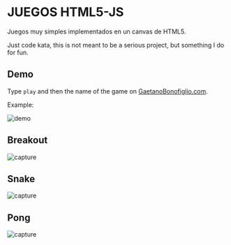 # JUEGOS HTML5-JS
Juegos muy simples implementados en un canvas de HTML5. 

Just code kata, this is not meant to be a serious project, but something I do for fun.

## Demo
Type ```play``` and then the name of the game on [GaetanoBonofiglio.com](http://www.gaetanobonofiglio.com/).

Example:

![demo](demo.png)

## Breakout
![capture](capture1.png)

## Snake
![capture](capture2.png)

## Pong
![capture](capture3.png)
